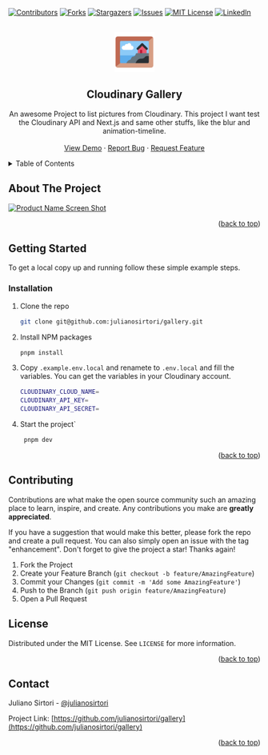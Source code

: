 <a name="readme-top"></a>

[![Contributors][contributors-shield]][contributors-url]
[![Forks][forks-shield]][forks-url]
[![Stargazers][stars-shield]][stars-url]
[![Issues][issues-shield]][issues-url]
[![MIT License][license-shield]][license-url]
[![LinkedIn][linkedin-shield]][linkedin-url]

<!-- PROJECT LOGO -->
<br />
<div align="center">
  <a href="https://github.com/julianosirtori/gallery">
    <img src="assets/logo.png" alt="Logo" width="80" height="80">
  </a>

  <h2 align="center">Cloudinary Gallery</h2>
  <p align="center">
    An awesome Project to list pictures from Cloudinary. This project I want test the Cloudinary API and Next.js and same other stuffs, like the blur and animation-timeline.
    <br />
    <br />
    <a href="https://cloudinary-gallery-weld.vercel.app/">View Demo</a>
    ·
    <a href="https://github.com/julianosirtori/gallery/issues">Report Bug</a>
    ·
    <a href="https://github.com/julianosirtori/gallery/issues">Request Feature</a>
  </p>
</div>

<!-- TABLE OF CONTENTS -->
<details>
  <summary>Table of Contents</summary>
  <ol>
    <li>
      <a href="#about-the-project">About The Project</a>
    </li>
    <li>
      <a href="#getting-started">Getting Started</a>
      <ul>
        <li><a href="#installation">Installation</a></li>
      </ul>
    </li>
    <li><a href="#contributing">Contributing</a></li>
    <li><a href="#license">License</a></li>
    <li><a href="#contact">Contact</a></li>
  </ol>
</details>

<!-- ABOUT THE PROJECT -->

## About The Project

[![Product Name Screen Shot][product-screenshot]](https://example.com)

<p align="right">(<a href="#readme-top">back to top</a>)</p>


<!-- GETTING STARTED -->

## Getting Started

To get a local copy up and running follow these simple example steps.

### Installation

1. Clone the repo
    ```sh
    git clone git@github.com:julianosirtori/gallery.git
    ```
2. Install NPM packages
    ```sh
    pnpm install
    ```
4. Copy `.example.env.local` and renamete to `.env.local` and fill the variables. You can get the variables in your Cloudinary account.
    ```sh
    CLOUDINARY_CLOUD_NAME=
    CLOUDINARY_API_KEY=
    CLOUDINARY_API_SECRET=
    ```
3. Start the project`
    ```sh
     pnpm dev
    ```

<p align="right">(<a href="#readme-top">back to top</a>)</p>

<!-- CONTRIBUTING -->

## Contributing

Contributions are what make the open source community such an amazing place to learn, inspire, and create. Any contributions you make are **greatly appreciated**.

If you have a suggestion that would make this better, please fork the repo and create a pull request. You can also simply open an issue with the tag "enhancement".
Don't forget to give the project a star! Thanks again!

1. Fork the Project
2. Create your Feature Branch (`git checkout -b feature/AmazingFeature`)
3. Commit your Changes (`git commit -m 'Add some AmazingFeature'`)
4. Push to the Branch (`git push origin feature/AmazingFeature`)
5. Open a Pull Request


## License

Distributed under the MIT License. See `LICENSE` for more information.

<p align="right">(<a href="#readme-top">back to top</a>)</p>

<!-- CONTACT -->

## Contact

Juliano Sirtori - [@julianosirtori](https://twitter.com/julianosirtori)

Project Link: [https://github.com/julianosirtori/gallery](https://github.com/julianosirtori/gallery)

<p align="right">(<a href="#readme-top">back to top</a>)</p>

<!-- MARKDOWN LINKS & IMAGES -->
<!-- https://www.markdownguide.org/basic-syntax/#reference-style-links -->

[contributors-shield]: https://img.shields.io/github/contributors/julianosirtori/gallery.svg?style=for-the-badge
[contributors-url]: https://github.com/julianosirtori/gallery/graphs/contributors
[forks-shield]: https://img.shields.io/github/forks/julianosirtori/gallery.svg?style=for-the-badge
[forks-url]: https://github.com/julianosirtori/gallery/network/members
[stars-shield]: https://img.shields.io/github/stars/julianosirtori/gallery.svg?style=for-the-badge
[stars-url]: https://github.com/julianosirtori/gallery/stargazers
[issues-shield]: https://img.shields.io/github/issues/julianosirtori/gallery.svg?style=for-the-badge
[issues-url]: https://github.com/julianosirtori/gallery/issues
[license-shield]: https://img.shields.io/github/license/julianosirtori/gallery.svg?style=for-the-badge
[license-url]: https://github.com/julianosirtori/gallery/blob/master/LICENSE.txt
[linkedin-shield]: https://img.shields.io/badge/-LinkedIn-black.svg?style=for-the-badge&logo=linkedin&colorB=555
[linkedin-url]: https://linkedin.com/in/juliano-sirtori
[product-screenshot]: assets/screenshot.gif
[next.js]: https://img.shields.io/badge/next.js-000000?style=for-the-badge&logo=nextdotjs&logoColor=white
[next-url]: https://nextjs.org/
[react.js]: https://img.shields.io/badge/React-20232A?style=for-the-badge&logo=react&logoColor=61DAFB
[react-url]: https://reactjs.org/

